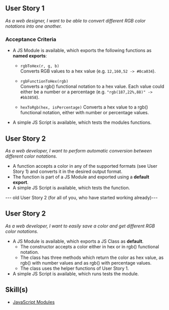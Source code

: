 ## User Story 1

*As a web designer, I want to be able to convert different RGB color notations into one another.*

### Acceptance Criteria

- A JS Module is available, which exports the following functions as **named exports**:
  - `rgbToHex(r, g, b)` \
    Converts RGB values to a hex value (e.g. `12,160,52 -> #0ca034`).
  
  - `rgbFunctionToHex(rgb)` \
    Converts a rgb() functional notation to a hex value. Each value could either be a number or a percentage (e.g. `"rgb(187,22%,88)" -> #bb3858`).
  
  - `hexToRgb(hex, isPercentage)`
    Converts a hex value to a rgb() functional notation, either with number or percentage values.
- A simple JS Script is available, which tests the modules functions.

## User Story 2

*As a web developer, I want to perform automatic conversion between different color notations.*

- A function accepts a color in any of the supported formats (see User Story 1) and converts it in the desired output format.
- The function is part of a JS Module and exported using a **default export**. 
- A simple JS Script is available, which tests the function.   

--- old User Story 2 (for all of you, who have started working already)---

## User Story 2

*As a web developer, I want to easily save a color and get different RGB color notations.*

- A JS Module is available, which exports a JS Class as **default**. 
  - The constructor accepts a color either in hex or in rgb() functional notation.
  - The class has three methods which return the color as hex value, as rgb() with number values and as rgb() with percentage values.
  - The class uses the helper functions of User Story 1.
- A simple JS Script is available, which runs tests the module.   

## Skill(s)

- [JavaScript Modules](https://my.skilldisplay.eu/en/skill/2644/0)

